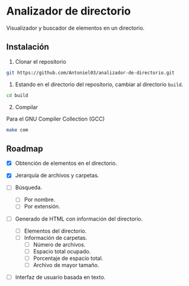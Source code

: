 # Analizador de directorio 
Visualizador y buscador de elementos en un directorio.

## Instalación

1. Clonar el repositorio

```sh
git https://github.com/Antoniel03/analizador-de-directorio.git
```
1. Estando en el directorio del repositorio, cambiar al directorio `build`.

```sh
cd build
```

2. Compilar

Para el GNU Compiler Collection (GCC) 

```sh
make com
```
## Roadmap

- [x] Obtención de elementos en el directorio.
- [x] Jerarquía de archivos y carpetas.
- [ ] Búsqueda.
	- [ ] Por nombre.
	- [ ] Por extensión.
- [ ] Generado de HTML con información del directorio.
	- [ ] Elementos del directorio.
	- [ ] Información de carpetas.
		- [ ] Número de archivos. 
		- [ ] Espacio total ocupado.
		- [ ] Porcentaje de espacio total.
		- [ ] Archivo de mayor tamaño.
- [ ] Interfaz de usuario basada en texto.

